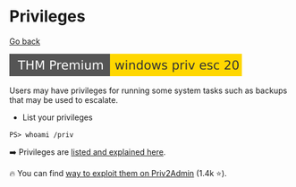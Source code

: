 # Privileges

[Go back](../index.md#windows-privilege-escalation-)

[![windowsprivesc20](../../../_badges/thmp/windowsprivesc20.svg)](https://tryhackme.com/room/windowsprivesc20)

<div class="row row-cols-md-2"><div>

Users may have privileges for running some system tasks such as backups that may be used to escalate.

* List your privileges

```shell!
PS> whoami /priv
```
</div><div>

➡️ Privileges are [listed and explained here](https://learn.microsoft.com/en-us/windows/win32/secauthz/privilege-constants).

🔥 You can find [way to exploit them on Priv2Admin](https://github.com/gtworek/Priv2Admin) (1.4k ⭐).
</div></div>